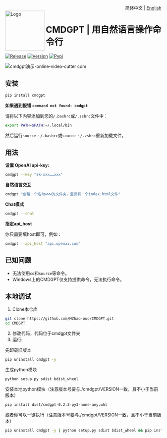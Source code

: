 <div align="right">
  <!-- 语言: -->
  简体中文 | <a title="English" href="README-en.md">English</a>
</div>

<img height="128" align="left" src="https://user-images.githubusercontent.com/70903329/228310136-b27cbe83-e7e1-4560-ba75-1b418ba9e5a0.png" alt="Logo">

# CMDGPT | 用自然语言操作命令行

[![Release](https://github.com/MZhao-ouo/CMDGPT/actions/workflows/release.yml/badge.svg)](https://github.com/MZhao-ouo/CMDGPT/actions/workflows/release.yml) 
[![Version](https://img.shields.io/pypi/v/cmdgpt?label=Release%20Version)](https://pypi.org/project/cmdgpt/) 
[![Pypi](https://img.shields.io/pypi/dd/cmdgpt?logo=pypi)](https://pypi.org/project/cmdgpt/) 

![cmdgpt演示-_online-video-cutter com_](https://user-images.githubusercontent.com/70903329/227725280-2d22322e-accd-4371-8f1b-51a698566e64.gif)

## 安装

```sh
pip install cmdgpt
```

**如果遇到报错 `command not found: cmdgpt`**

请将以下内容添加到您的`/.bashrc`或`/.zshrc`文件中：
```sh
export PATH=$PATH:~/.local/bin
```
然后运行`source ~/.bashrc`或`source ~/.zshrc`重新加载文件。

## 用法

**设置 OpenAI api-key:**
```sh
cmdgpt --key "sk-xxx……xxx"
```

**自然语言交互**
```sh
cmdgpt "创建一个名为www的文件夹，里面有一个index.html文件"
```

**Chat模式**
```sh
cmdgpt --chat
```

**指定api_host**

你只需要填host即可，例如：
```sh
cmdgpt --api_host "api.openai.com"
```

## 已知问题
- 无法使用`cd`和`source`等命令。
- Windows上的CMDGPT仅支持提供命令，无法执行命令。

## 本地调试
1. Clone本仓库
```sh
git clone https://github.com/MZhao-ouo/CMDGPT.git
cd CMDGPT
```

2. 修改代码，代码位于cmdgpt文件夹
3. 运行:

先卸载旧版本
```sh
pip uninstall cmdgpt -y
```

生成python模块
```sh
python setup.py sdist bdist_wheel
```

安装本地python模块（注意版本号要与./cmdgpt/VERSION一致，且不小于当前版本）
```sh
pip install dist/cmdgpt-0.2.3-py3-none-any.whl
```

或者你可以一键执行（注意版本号要与./cmdgpt/VERSION一致，且不小于当前版本）
```sh
pip uninstall cmdgpt -y | python setup.py sdist bdist_wheel && pip install dist/cmdgpt-0.2.3-py3-none-any.whl
```
